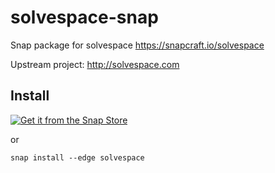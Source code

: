 # solvespace-snap
Snap package for solvespace
https://snapcraft.io/solvespace

Upstream project: http://solvespace.com

## Install
[![Get it from the Snap Store](https://snapcraft.io/static/images/badges/en/snap-store-black.svg)](https://snapcraft.io/solvespace)

or
```
snap install --edge solvespace
```
